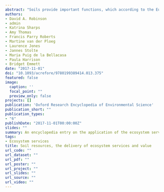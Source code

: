 ```yaml
---
abstract: "Soils provide important functions, which according to the European Commission include: biomass production (e.g., agriculture and forestry); storing, filtering, and transforming nutrients, substances, and water; harboring biodiversity (habitats, species, and genes); forming the physical and cultural environment for humans and their activities; providing raw materials; acting as a carbon pool; and forming an archive of geological and archaeological heritage, all of which support human society and planetary life. The basis of these functions is the soil natural capital, the stocks of soil material. Soil functions feed into a range of ecosystem services which in turn contribute to the United Nations sustainable development goals (SDGs). This overarching framework hides a range of complex, often nonlinear, biophysical interactions with feedbacks and perhaps yet to be discovered tipping points. Moreover, interwoven with this biophysical complexity are the interactions with human society and the socioeconomic system which often drives our attitudes toward, and the management and exploitation of, our environment. Challenges abound, both social and environmental, in terms of how to feed an increasingly populous and material world, while maintaining some semblance of thriving ecosystems to pass on to future generations. How do we best steward the resources we have, keep them from degradation, and restore them where necessary as soils underpin life? How do we measure and quantify the soil resources we have, how are they changing in time and space, what can we predict about their future use and function? What is the value of soil resources, and how should we express it? This article explores how soil properties and processes underpin ecosystem services, how to measure and model them, and how to identify the wider benefits they provide to society. Furthermore, it considers value frameworks, including caring for our resources."
authors:
- David A. Robinson
- admin
- Katrina Sharps
- Amy Thomas
- Francis Parry Roberts
- Martine van der Ploeg
- Laurence Jones
- Jannes Stolte
- Maria Puig de la Bellacasa
- Paula Harrison
- Bridget Emmett
date: "2017-11-01"
doi: "10.1093/acrefore/9780199389414.013.375"
featured: false
image:
  caption: ''
  focal_point: ""
  preview_only: false
projects: []
publication: 'Oxford Research Encyclopedia of Environmental Science'
publication_short: ""
publication_types:
- "6"
publishDate: "2017-11-01T00:00:00Z"
slides: ""
summary: An encyclopedia entry on the application of the ecosystem services concept to soils.
tags:
- Ecosystem services
title: Soil resources, the delivery of ecosystem services and value
url_code: ""
url_dataset: ""
url_pdf: ""
url_poster: ""
url_project: ""
url_slides: ""
url_source: ""
url_video: ""
---
```




